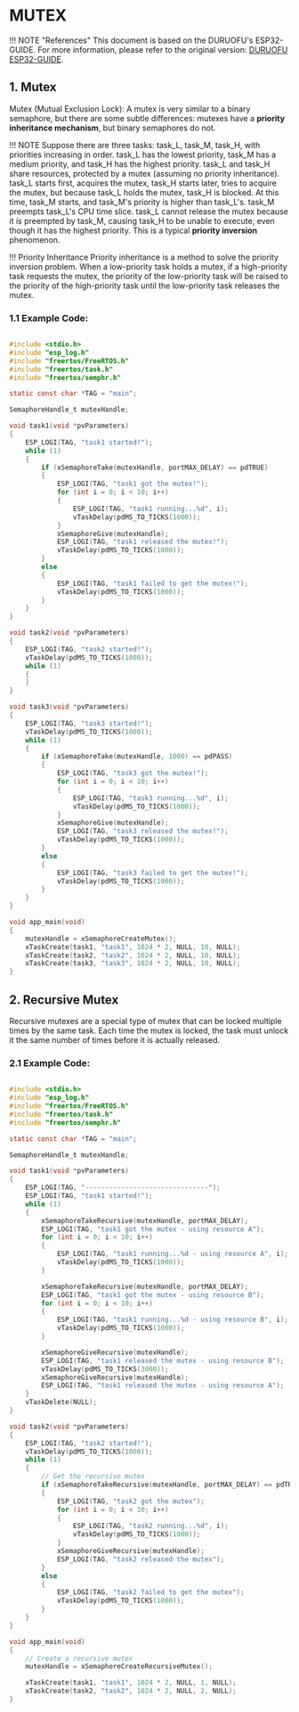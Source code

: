 # MUTEX 

!!! NOTE "References"
    This document is based on the DURUOFU's ESP32-GUIDE. For more information, please refer to the original version: [DURUOFU ESP32-GUIDE](https://github.com/DuRuofu/ESP32-Guide).

## 1. Mutex

Mutex (Mutual Exclusion Lock): A mutex is very similar to a binary semaphore, but there are some subtle differences: mutexes have a **priority inheritance mechanism**, but binary semaphores do not.


!!! NOTE
    Suppose there are three tasks: task_L, task_M, task_H, with priorities increasing in order. task_L has the lowest priority, task_M has a medium priority, and task_H has the highest priority. task_L and task_H share resources, protected by a mutex (assuming no priority inheritance). task_L starts first, acquires the mutex, task_H starts later, tries to acquire the mutex, but because task_L holds the mutex, task_H is blocked. At this time, task_M starts, and task_M's priority is higher than task_L's. task_M preempts task_L's CPU time slice. task_L cannot release the mutex because it is preempted by task_M, causing task_H to be unable to execute, even though it has the highest priority. This is a typical **priority inversion** phenomenon.

!!! Priority Inheritance
    Priority inheritance is a method to solve the priority inversion problem. When a low-priority task holds a mutex, if a high-priority task requests the mutex, the priority of the low-priority task will be raised to the priority of the high-priority task until the low-priority task releases the mutex.

### 1.1 Example Code:

```c

#include <stdio.h>
#include "esp_log.h"
#include "freertos/FreeRTOS.h"
#include "freertos/task.h"
#include "freertos/semphr.h"

static const char *TAG = "main";

SemaphoreHandle_t mutexHandle;

void task1(void *pvParameters)
{
    ESP_LOGI(TAG, "task1 started!");
    while (1)
    {
        if (xSemaphoreTake(mutexHandle, portMAX_DELAY) == pdTRUE)
        {
            ESP_LOGI(TAG, "task1 got the mutex!");
            for (int i = 0; i < 10; i++)
            {
                ESP_LOGI(TAG, "task1 running...%d", i);
                vTaskDelay(pdMS_TO_TICKS(1000));
            }
            xSemaphoreGive(mutexHandle);
            ESP_LOGI(TAG, "task1 released the mutex!");
            vTaskDelay(pdMS_TO_TICKS(1000));
        }
        else
        {
            ESP_LOGI(TAG, "task1 failed to get the mutex!");
            vTaskDelay(pdMS_TO_TICKS(1000));
        }
    }
}

void task2(void *pvParameters)
{
    ESP_LOGI(TAG, "task2 started!");
    vTaskDelay(pdMS_TO_TICKS(1000));
    while (1)
    {
    }
}

void task3(void *pvParameters)
{
    ESP_LOGI(TAG, "task3 started!");
    vTaskDelay(pdMS_TO_TICKS(1000));
    while (1)
    {
        if (xSemaphoreTake(mutexHandle, 1000) == pdPASS)
        {
            ESP_LOGI(TAG, "task3 got the mutex!");
            for (int i = 0; i < 10; i++)
            {
                ESP_LOGI(TAG, "task3 running...%d", i);
                vTaskDelay(pdMS_TO_TICKS(1000));
            }
            xSemaphoreGive(mutexHandle);
            ESP_LOGI(TAG, "task3 released the mutex!");
            vTaskDelay(pdMS_TO_TICKS(1000));
        }
        else
        {
            ESP_LOGI(TAG, "task3 failed to get the mutex!");
            vTaskDelay(pdMS_TO_TICKS(1000));
        }
    }
}

void app_main(void)
{
    mutexHandle = xSemaphoreCreateMutex();
    xTaskCreate(task1, "task1", 1024 * 2, NULL, 10, NULL);
    xTaskCreate(task2, "task2", 1024 * 2, NULL, 10, NULL);
    xTaskCreate(task3, "task3", 1024 * 2, NULL, 10, NULL);
}

```

## 2. Recursive Mutex

Recursive mutexes are a special type of mutex that can be locked multiple times by the same task. Each time the mutex is locked, the task must unlock it the same number of times before it is actually released.

### 2.1 Example Code:

```c

#include <stdio.h>
#include "esp_log.h"
#include "freertos/FreeRTOS.h"
#include "freertos/task.h"
#include "freertos/semphr.h"

static const char *TAG = "main";

SemaphoreHandle_t mutexHandle;

void task1(void *pvParameters)
{
    ESP_LOGI(TAG, "-------------------------------");
    ESP_LOGI(TAG, "task1 started!");
    while (1)
    {
        xSemaphoreTakeRecursive(mutexHandle, portMAX_DELAY);
        ESP_LOGI(TAG, "task1 got the mutex - using resource A");
        for (int i = 0; i < 10; i++)
        {
            ESP_LOGI(TAG, "task1 running...%d - using resource A", i);
            vTaskDelay(pdMS_TO_TICKS(1000));
        }

        xSemaphoreTakeRecursive(mutexHandle, portMAX_DELAY);
        ESP_LOGI(TAG, "task1 got the mutex - using resource B");
        for (int i = 0; i < 10; i++)
        {
            ESP_LOGI(TAG, "task1 running...%d - using resource B", i);
            vTaskDelay(pdMS_TO_TICKS(1000));
        }

        xSemaphoreGiveRecursive(mutexHandle);
        ESP_LOGI(TAG, "task1 released the mutex - using resource B");
        vTaskDelay(pdMS_TO_TICKS(3000));
        xSemaphoreGiveRecursive(mutexHandle);
        ESP_LOGI(TAG, "task1 released the mutex - using resource A");
    }
    vTaskDelete(NULL);
}

void task2(void *pvParameters)
{
    ESP_LOGI(TAG, "task2 started!");
    vTaskDelay(pdMS_TO_TICKS(1000));
    while (1)
    {
        // Get the recursive mutex
        if (xSemaphoreTakeRecursive(mutexHandle, portMAX_DELAY) == pdTRUE)
        {
            ESP_LOGI(TAG, "task2 got the mutex");
            for (int i = 0; i < 10; i++)
            {
                ESP_LOGI(TAG, "task2 running...%d", i);
                vTaskDelay(pdMS_TO_TICKS(1000));
            }
            xSemaphoreGiveRecursive(mutexHandle);
            ESP_LOGI(TAG, "task2 released the mutex");
        }
        else
        {
            ESP_LOGI(TAG, "task2 failed to get the mutex");
            vTaskDelay(pdMS_TO_TICKS(1000));
        }
    }
}

void app_main(void)
{
    // Create a recursive mutex
    mutexHandle = xSemaphoreCreateRecursiveMutex();

    xTaskCreate(task1, "task1", 1024 * 2, NULL, 1, NULL);
    xTaskCreate(task2, "task2", 1024 * 2, NULL, 2, NULL);
}
```